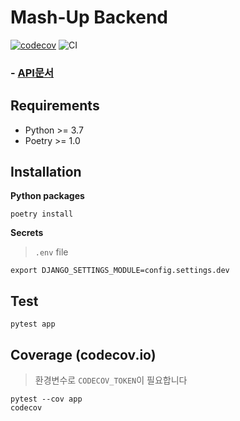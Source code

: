 # Mash-Up Backend

[![codecov](https://codecov.io/gh/LeeHanYeong/Mash-Up-Backend/branch/master/graph/badge.svg)](https://codecov.io/gh/LeeHanYeong/Mash-Up-Backend) ![CI](https://github.com/LeeHanYeong/Mash-Up-Backend/workflows/CI/badge.svg)

### - [API문서](https://mashup.lhy.kr/doc/)



## Requirements

- Python >= 3.7
- Poetry >= 1.0



## Installation

**Python packages**

```
poetry install
```



**Secrets**

> `.env` file

```
export DJANGO_SETTINGS_MODULE=config.settings.dev
```





## Test

```
pytest app
```



## Coverage (codecov.io)

> 환경변수로 `CODECOV_TOKEN`이 필요합니다

```
pytest --cov app
codecov
```

